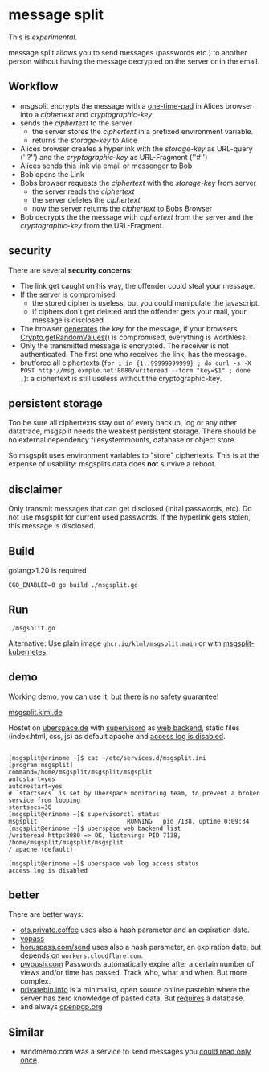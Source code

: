 # message split

This is _experimental_.

message split allows you to send messages (passwords etc.) to another person without having the message decrypted on the server or in the email.

## Workflow

* msgsplit encrypts the message with a [one-time-pad](https://en.wikipedia.org/wiki/One-time_pad) in Alices browser into a _ciphertext_ and _cryptographic-key_
* sends the _ciphertext_ to the server
  * the server stores the _ciphertext_ in a prefixed environment variable.
  * returns the _storage-key_ to Alice
* Alices browser creates a hyperlink with the _storage-key_ as URL-query (''?'') and the _cryptographic-key_ as URL-Fragment (''#'')
* Alices sends this link via email or messenger to Bob
* Bob opens the Link 
* Bobs browser requests the _ciphertext_ with the _storage-key_ from server
  * the server reads the _ciphertext_
  * the server deletes the _ciphertext_
  * now the server returns the _ciphertext_ to Bobs Browser
* Bob decrypts the the message with _ciphertext_ from the server and the _cryptographic-key_ from the URL-Fragment.


## security

There are several __security concerns__: 

* The link get caught on his way, the offender could steal your message. 
* If the server is compromised: 
  * the stored cipher is useless, but you could manipulate the javascript.
  * if ciphers don't get deleted and the offender gets your mail, your message is disclosed   
* The browser [generates](https://github.com/klml/msgsplit/blob/master/static/msgsplit.js#L6) the key for the message, if your browsers [Crypto.getRandomValues()](https://developer.mozilla.org/en-US/docs/Web/API/Crypto/getRandomValues) is compromised, everything is worthless.
* Only the transmitted message is encrypted. The receiver is not authenticated. The first one who receives the link, has the message.
* brutforce all ciphertexts (`for i in {1..99999999999} ; do curl -s -X POST http://msg.exmple.net:8080/writeread --form "key=$1" ; done ;`): a ciphertext is still useless without the cryptographic-key.

## persistent storage

Too be sure all ciphertexts stay out of every backup, log or any other datatrace, msgsplit needs the weakest persistent storage.
There should be no external dependency filesystemmounts, database or object store.

So msgsplit uses environment variables to "store" ciphertexts.
This is at the expense of usability: msgsplits data does __not__ survive a reboot.


## disclaimer

Only transmit messages that can get disclosed (inital passwords, etc).
Do not use msgsplit for current used passwords.
If the hyperlink gets stolen, this message is disclosed.


## Build

golang>1.20 is required

```
CGO_ENABLED=0 go build ./msgsplit.go
```

## Run

```
./msgsplit.go
```

Alternative:
Use plain image `ghcr.io/klml/msgsplit:main` or with [msgsplit-kubernetes](https://github.com/klml/msgsplit-kubernetes).


## demo

Working demo, you can use it, but there is no safety guarantee!

[msgsplit.klml.de](https://msgsplit.klml.de)

Hostet on [uberspace.de](https://uberspace.de) with [supervisord](https://manual.uberspace.de/daemons-supervisord.html) as [web backend](https://manual.uberspace.de/web-backends.html), static files (index.html, css, js) as default apache and [access log is disabled](https://manual.uberspace.de/web-logs).

```

[msgsplit@erinome ~]$ cat ~/etc/services.d/msgsplit.ini 
[program:msgsplit]
command=/home/msgsplit/msgsplit/msgsplit
autostart=yes
autorestart=yes
# `startsecs` is set by Uberspace monitoring team, to prevent a broken service from looping
startsecs=30
[msgsplit@erinome ~]$ supervisorctl status
msgsplit                         RUNNING   pid 7138, uptime 0:09:34
[msgsplit@erinome ~]$ uberspace web backend list
/writeread http:8080 => OK, listening: PID 7138, /home/msgsplit/msgsplit/msgsplit
/ apache (default)

[msgsplit@erinome ~]$ uberspace web log access status
access log is disabled
```

## better 

There are better ways:

* [ots.private.coffee](https://ots.private.coffee/) uses also a hash parameter and an expiration date.
* [yopass](https://github.com/jhaals/yopass) 
* [horuspass.com/send](https://horuspass.com/send) uses also a hash parameter, an expiration date, but depends on `workers.cloudflare.com`.
* [pwpush.com](https://pwpush.com/) Passwords automatically expire after a certain number of views and/or time has passed. Track who, what and when. But more complex.
* [privatebin.info](https://privatebin.info) is a minimalist, open source online pastebin where the server has zero knowledge of pasted data. But [requires](https://github.com/PrivateBin/PrivateBin/blob/master/INSTALL.md#minimal-requirements) a database.
* and always [openpgp.org](https://www.openpgp.org)


## Similar

* windmemo.com was a service to send messages you [could read only once](https://www.sebastian-kraus.com/windmemo-nur-der-erste-kann-es-lesen/).
